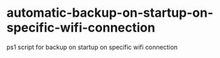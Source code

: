 # automatic-backup-on-startup-on-specific-wifi-connection
ps1 script for backup on startup on specific wifi connection
